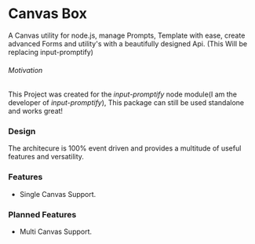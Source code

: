 # Canvas Box
A Canvas utility for node.js, manage Prompts, Template with ease, create advanced Forms and utility's with a beautifully designed Api.
(This Will be replacing input-promptify)
###### Motivation
This Project was created for the *input-promptify* node module(I am the developer of *input-promptify*), 
This package can still be used standalone and works great!

### Design
The architecure is 100% event driven and provides a multitude of useful features and versatility.

### Features
- Single Canvas Support.

### Planned Features
- Multi Canvas Support.